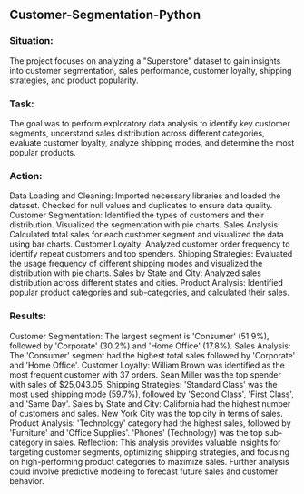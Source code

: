 ## Customer-Segmentation-Python

### Situation:
The project focuses on analyzing a "Superstore" dataset to gain insights into customer segmentation, sales performance, customer loyalty, shipping strategies, and product popularity.

### Task:
The goal was to perform exploratory data analysis to identify key customer segments, understand sales distribution across different categories, evaluate customer loyalty, analyze shipping modes, and determine the most popular products.

### Action:

Data Loading and Cleaning: Imported necessary libraries and loaded the dataset. Checked for null values and duplicates to ensure data quality.
Customer Segmentation: Identified the types of customers and their distribution. Visualized the segmentation with pie charts.
Sales Analysis: Calculated total sales for each customer segment and visualized the data using bar charts.
Customer Loyalty: Analyzed customer order frequency to identify repeat customers and top spenders.
Shipping Strategies: Evaluated the usage frequency of different shipping modes and visualized the distribution with pie charts.
Sales by State and City: Analyzed sales distribution across different states and cities.
Product Analysis: Identified popular product categories and sub-categories, and calculated their sales.

### Results:

Customer Segmentation: The largest segment is 'Consumer' (51.9%), followed by 'Corporate' (30.2%) and 'Home Office' (17.8%).
Sales Analysis: The 'Consumer' segment had the highest total sales followed by 'Corporate' and 'Home Office'.
Customer Loyalty: William Brown was identified as the most frequent customer with 37 orders. Sean Miller was the top spender with sales of $25,043.05.
Shipping Strategies: 'Standard Class' was the most used shipping mode (59.7%), followed by 'Second Class', 'First Class', and 'Same Day'.
Sales by State and City: California had the highest number of customers and sales. New York City was the top city in terms of sales.
Product Analysis: 'Technology' category had the highest sales, followed by 'Furniture' and 'Office Supplies'. 'Phones' (Technology) was the top sub-category in sales.
Reflection:
This analysis provides valuable insights for targeting customer segments, optimizing shipping strategies, and focusing on high-performing product categories to maximize sales. Further analysis could involve predictive modeling to forecast future sales and customer behavior.

